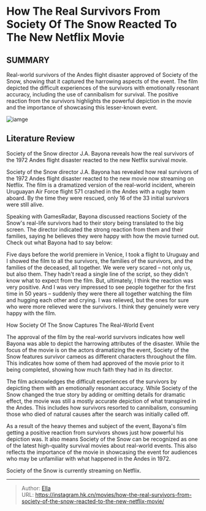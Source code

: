 # How The Real Survivors From Society Of The Snow Reacted To The New Netflix Movie


## SUMMARY 



  Real-world survivors of the Andes flight disaster approved of Society of the Snow, showing that it captured the harrowing aspects of the event.   The film depicted the difficult experiences of the survivors with emotionally resonant accuracy, including the use of cannibalism for survival.   The positive reaction from the survivors highlights the powerful depiction in the movie and the importance of showcasing this lesser-known event.  

![iamge](https://static1.srcdn.com/wordpress/wp-content/uploads/2023/12/trailer-stills-from-netflix-s-society-of-the-snow-4.jpg)

## Literature Review

Society of the Snow director J.A. Bayona reveals how the real survivors of the 1972 Andes flight disaster reacted to the new Netflix survival movie.




Society of the Snow director J.A. Bayona has revealed how real survivors of the 1972 Andes flight disaster reacted to the new movie now streaming on Netflix. The film is a dramatized version of the real-world incident, wherein Uruguayan Air Force flight 571 crashed in the Andes with a rugby team aboard. By the time they were rescued, only 16 of the 33 initial survivors were still alive.




Speaking with GamesRadar, Bayona discussed reactions Society of the Snow&#39;s real-life survivors had to their story being translated to the big screen. The director indicated the strong reaction from them and their families, saying he believes they were happy with how the movie turned out. Check out what Bayona had to say below:


Five days before the world premiere in Venice, I took a flight to Uruguay and I showed the film to all the survivors, the families of the survivors, and the families of the deceased, all together. We were very scared – not only us, but also them. They hadn&#39;t read a single line of the script, so they didn&#39;t know what to expect from the film. But, ultimately, I think the reaction was very positive. And I was very impressed to see people together for the first time in 50 years – suddenly they were there all together watching the film and hugging each other and crying. I was relieved, but the ones for sure who were more relieved were the survivors. I think they genuinely were very happy with the film.






 How Society Of The Snow Captures The Real-World Event 
          

The approval of the film by the real-world survivors indicates how well Bayona was able to depict the harrowing attributes of the disaster. While the focus of the movie is on the actors dramatizing the event, Society of the Snow features survivor cameos as different characters throughout the film. This indicates how some of them had approved of the movie prior to it being completed, showing how much faith they had in its director.

The film acknowledges the difficult experiences of the survivors by depicting them with an emotionally resonant accuracy. While Society of the Snow changed the true story by adding or omitting details for dramatic effect, the movie was still a mostly accurate depiction of what transpired in the Andes. This includes how survivors resorted to cannibalism, consuming those who died of natural causes after the search was initially called off.




As a result of the heavy themes and subject of the event, Bayona&#39;s film getting a positive reaction from survivors shows just how powerful his depiction was. It also means Society of the Snow can be recognized as one of the latest high-quality survival movies about real-world events. This also reflects the importance of the movie in showcasing the event for audiences who may be unfamiliar with what happened in the Andes in 1972.



Society of the Snow is currently streaming on Netflix.






---

> Author: [Ella](https://instagram.hk.cn/)  
> URL: https://instagram.hk.cn/movies/how-the-real-survivors-from-society-of-the-snow-reacted-to-the-new-netflix-movie/  

